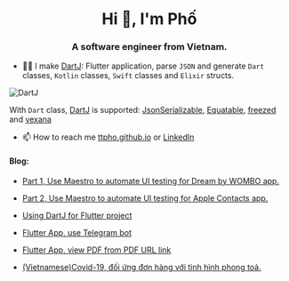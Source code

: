 <h1 align="center">Hi 👋, I'm Phố</h1>
<h3 align="center">A software engineer from Vietnam.</h3>

<!-- <p align="left"> <img src="https://komarev.com/ghpvc/?username=ttpho&label=Profile%20views&color=0e75b6&style=flat" alt="ttpho" /> </p>

<p align="left"> <a href="https://github.com/ryo-ma/github-profile-trophy"><img src="https://github-profile-trophy.vercel.app/?username=ttpho" alt="ttpho" /></a> </p> -->


- 👨‍💻 I make [DartJ](https://dartj.web.app/#/): Flutter application, parse `JSON` and generate `Dart` classes, `Kotlin` classes, `Swift` classes and `Elixir` structs.

<!-- https://github.com/ttpho/ttpho/assets/3994863/5d529258-c02c-4066-925e-ca2ffc68a804 -->

![DartJ](https://github.com/ttpho/ttpho/assets/3994863/97b27bfc-073b-46af-9604-d7dd397510bb)



With `Dart` class, [DartJ](https://dartj.web.app/#/) is supported: [JsonSerializable](https://pub.dev/packages/json_serializable), [Equatable](https://pub.dev/packages/equatable), [freezed](https://pub.dev/packages/freezed) and [vexana](https://pub.dev/packages/vexana) 
     






- 📫 How to reach me [ttpho.github.io](https://ttpho.github.io/) or [LinkedIn](https://www.linkedin.com/in/tpho/)




<h4 align="left">Blog:</h4>


- [Part 1, Use Maestro to automate UI testing for Dream by WOMBO app.](https://ttpho.github.io/2022-09-25-maestro/)
- [Part 2, Use Maestro to automate UI testing for Apple Contacts app.](https://ttpho.github.io/2022-10-14-maestro-ios/)


- [Using DartJ for Flutter project](https://ttpho.github.io/2022-08-07-dartj/)
- [Flutter App, use Telegram bot](https://ttpho.github.io/2021-08-17-flutter-telegram/)
- [Flutter App, view PDF from PDF URL link](https://ttpho.github.io/2021-08-24-pdf-view-from-url/)
- [(Vietnamese)Covid-19, đối ứng đơn hàng với tình hình phong toả.](https://ttpho.github.io/2021-09-18-covid-2021/) 




